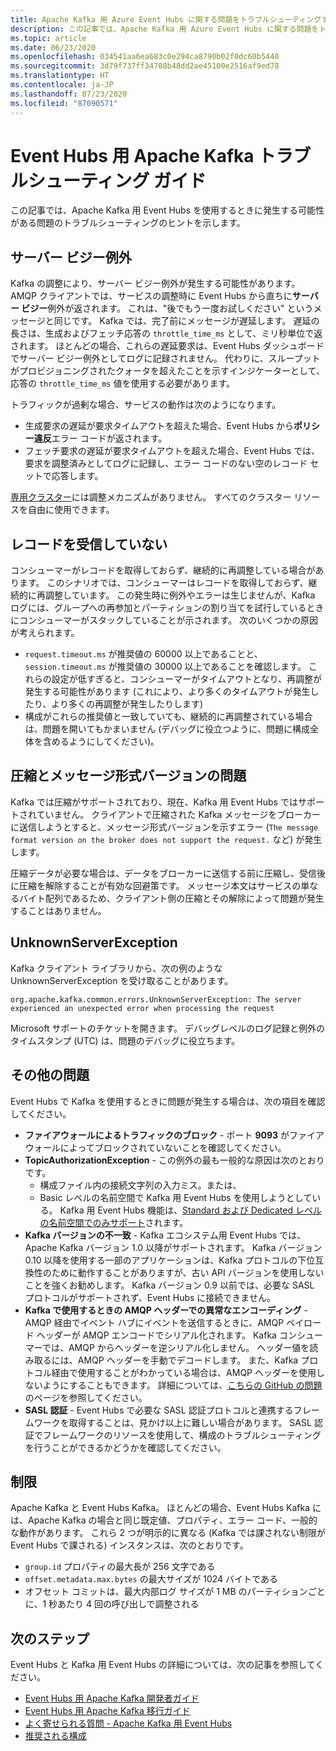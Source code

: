 ```yaml
---
title: Apache Kafka 用 Azure Event Hubs に関する問題をトラブルシューティングする
description: この記事では、Apache Kafka 用 Azure Event Hubs に関する問題をトラブルシューティングする方法を示します
ms.topic: article
ms.date: 06/23/2020
ms.openlocfilehash: 034541aa6ea683c0e294ca8790b02f0dc60b5440
ms.sourcegitcommit: 3d79f737ff34708b48dd2ae45100e2516af9ed78
ms.translationtype: HT
ms.contentlocale: ja-JP
ms.lasthandoff: 07/23/2020
ms.locfileid: "87090571"
---
```

# <a name="apache-kafka-troubleshooting-guide-for-event-hubs"></a>Event Hubs 用 Apache Kafka トラブルシューティング ガイド
この記事では、Apache Kafka 用 Event Hubs を使用するときに発生する可能性がある問題のトラブルシューティングのヒントを示します。 

## <a name="server-busy-exception"></a>サーバー ビジー例外
Kafka の調整により、サーバー ビジー例外が発生する可能性があります。 AMQP クライアントでは、サービスの調整時に Event Hubs から直ちに**サーバー ビジー**例外が返されます。 これは、"後でもう一度お試しください" というメッセージと同じです。 Kafka では、完了前にメッセージが遅延します。 遅延の長さは、生成およびフェッチ応答の `throttle_time_ms` として、ミリ秒単位で返されます。 ほとんどの場合、これらの遅延要求は、Event Hubs ダッシュボードでサーバー ビジー例外としてログに記録されません。 代わりに、スループットがプロビジョニングされたクォータを超えたことを示すインジケーターとして、応答の `throttle_time_ms` 値を使用する必要があります。

トラフィックが過剰な場合、サービスの動作は次のようになります。

- 生成要求の遅延が要求タイムアウトを超えた場合、Event Hubs から**ポリシー違反**エラー コードが返されます。
- フェッチ要求の遅延が要求タイムアウトを超えた場合、Event Hubs では、要求を調整済みとしてログに記録し、エラー コードのない空のレコード セットで応答します。

[専用クラスター](event-hubs-dedicated-overview.md)には調整メカニズムがありません。 すべてのクラスター リソースを自由に使用できます。

## <a name="no-records-received"></a>レコードを受信していない
コンシューマーがレコードを取得しておらず、継続的に再調整している場合があります。 このシナリオでは、コンシューマーはレコードを取得しておらず、継続的に再調整しています。 この発生時に例外やエラーは生じませんが、Kafka ログには、グループへの再参加とパーティションの割り当てを試行しているときにコンシューマーがスタックしていることが示されます。 次のいくつかの原因が考えられます。

- `request.timeout.ms` が推奨値の 60000 以上であることと、`session.timeout.ms` が推奨値の 30000 以上であることを確認します。 これらの設定が低すぎると、コンシューマーがタイムアウトとなり、再調整が発生する可能性があります (これにより、より多くのタイムアウトが発生したり、より多くの再調整が発生したりします) 
- 構成がこれらの推奨値と一致していても、継続的に再調整されている場合は、問題を開いてもかまいません (デバッグに役立つように、問題に構成全体を含めるようにしてください)。

## <a name="compressionmessage-format-version-issue"></a>圧縮とメッセージ形式バージョンの問題
Kafka では圧縮がサポートされており、現在、Kafka 用 Event Hubs ではサポートされていません。 クライアントで圧縮された Kafka メッセージをブローカーに送信しようとすると、メッセージ形式バージョンを示すエラー (`The message format version on the broker does not support the request.` など) が発生します。

圧縮データが必要な場合は、データをブローカーに送信する前に圧縮し、受信後に圧縮を解除することが有効な回避策です。 メッセージ本文はサービスの単なるバイト配列であるため、クライアント側の圧縮とその解除によって問題が発生することはありません。

## <a name="unknownserverexception"></a>UnknownServerException
Kafka クライアント ライブラリから、次の例のような UnknownServerException を受け取ることがあります。 

```
org.apache.kafka.common.errors.UnknownServerException: The server experienced an unexpected error when processing the request
```

Microsoft サポートのチケットを開きます。  デバッグレベルのログ記録と例外のタイムスタンプ (UTC) は、問題のデバッグに役立ちます。 

## <a name="other-issues"></a>その他の問題
Event Hubs で Kafka を使用するときに問題が発生する場合は、次の項目を確認してください。

- **ファイアウォールによるトラフィックのブロック** - ポート **9093** がファイアウォールによってブロックされていないことを確認してください。
- **TopicAuthorizationException** - この例外の最も一般的な原因は次のとおりです。
    - 構成ファイル内の接続文字列の入力ミス。または、
    - Basic レベルの名前空間で Kafka 用 Event Hubs を使用しようとしている。 Kafka 用 Event Hubs 機能は、[Standard および Dedicated レベルの名前空間でのみサポート](https://azure.microsoft.com/pricing/details/event-hubs/)されます。
- **Kafka バージョンの不一致** - Kafka エコシステム用 Event Hubs では、Apache Kafka バージョン 1.0 以降がサポートされます。 Kafka バージョン 0.10 以降を使用する一部のアプリケーションは、Kafka プロトコルの下位互換性のために動作することがありますが、古い API バージョンを使用しないことを強くお勧めします。 Kafka バージョン 0.9 以前では、必要な SASL プロトコルがサポートされず、Event Hubs に接続できません。
- **Kafka で使用するときの AMQP ヘッダーでの異常なエンコーディング** - AMQP 経由でイベント ハブにイベントを送信するときに、AMQP ペイロード ヘッダーが AMQP エンコードでシリアル化されます。 Kafka コンシューマーでは、AMQP からヘッダーを逆シリアル化しません。 ヘッダー値を読み取るには、AMQP ヘッダーを手動でデコードします。 また、Kafka プロトコル経由で使用することがわかっている場合は、AMQP ヘッダーを使用しないようにすることもできます。 詳細については、[こちらの GitHub の問題](https://github.com/Azure/azure-event-hubs-for-kafka/issues/56)のページを参照してください。
- **SASL 認証** - Event Hubs で必要な SASL 認証プロトコルと連携するフレームワークを取得することは、見かけ以上に難しい場合があります。 SASL 認証でフレームワークのリソースを使用して、構成のトラブルシューティングを行うことができるかどうかを確認してください。 

## <a name="limits"></a>制限
Apache Kafka と Event Hubs Kafka。 ほとんどの場合、Event Hubs Kafka には、Apache Kafka の場合と同じ既定値、プロパティ、エラー コード、一般的な動作があります。 これら 2 つが明示的に異なる (Kafka では課されない制限が Event Hubs で課される) インスタンスは、次のとおりです。

- `group.id` プロパティの最大長が 256 文字である
- `offset.metadata.max.bytes` の最大サイズが 1024 バイトである
- オフセット コミットは、最大内部ログ サイズが 1 MB のパーティションごとに、1 秒あたり 4 回の呼び出しで調整される


## <a name="next-steps"></a>次のステップ
Event Hubs と Kafka 用 Event Hubs の詳細については、次の記事を参照してください。  

- [Event Hubs 用 Apache Kafka 開発者ガイド](apache-kafka-developer-guide.md)
- [Event Hubs 用 Apache Kafka 移行ガイド](apache-kafka-migration-guide.md)
- [よく寄せられる質問 - Apache Kafka 用 Event Hubs](apache-kafka-frequently-asked-questions.md)
- [推奨される構成](apache-kafka-configurations.md)
